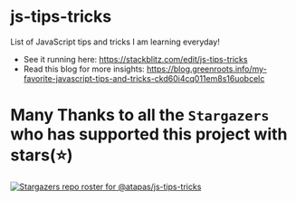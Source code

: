 # js-tips-tricks
List of JavaScript tips and tricks I am learning everyday!

- See it running here: https://stackblitz.com/edit/js-tips-tricks
- Read this blog for more insights: https://blog.greenroots.info/my-favorite-javascript-tips-and-tricks-ckd60i4cq011em8s16uobcelc

# Many Thanks to all the `Stargazers` who has supported this project with stars(⭐)

[![Stargazers repo roster for @atapas/js-tips-tricks](https://reporoster.com/stars/atapas/js-tips-tricks)](https://github.com/atapas/js-tips-tricks/stargazers)

